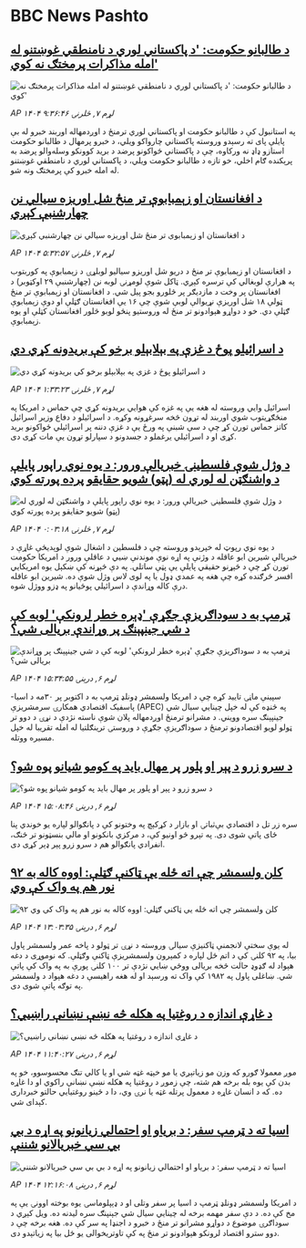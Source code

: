 # BBC News Pashto## [د طالبانو حکومت: 'د پاکستاني لوري د نامنطقي غوښتنو له امله مذاکرات پرمختګ نه کوي'](https://www.bbc.com/pashto/articles/cgr45845kyeo?at_medium=RSS&at_campaign=rss?at_campaign=githubrss)![د طالبانو حکومت: 'د پاکستاني لوري د نامنطقي غوښتنو له امله مذاکرات پرمختګ نه کوي'](https://ichef.bbci.co.uk/ace/ws/240/cpsprodpb/444b/live/67890fb0-b4a3-11f0-aa13-0b0479f6f42a.jpg)_AP ۱۴۰۴ لړم ۷, څلرنۍ ۹:۳۶:۴۶_په استانبول کې د طالبانو حکومت او پاکستاني لوري ترمنځ د اوږدمهاله اوربند خبرو له بې پایلې پای ته رسېدو وروسته پاکستاني چارواکو ویلي، د خبرو پرمهال د طالبانو حکومت استازو ډاډ نه ورکاوه، چې د پاکستاني ځواکونو پرضد د برید کوونکو وسله‌والو پرضد به پرېکنده ګام اخلي، خو تازه د طالبانو حکومت ویلي، د پاکستاني لوري د نامنطقي غوښتنو له امله خبرو کې پرمختګ ونه شو.## [د افغانستان او زېمبابوې تر منځ شل اوريزه سيالي نن چهارشنبې کېږي](https://www.bbc.com/pashto/articles/czxnp3ep76xo?at_medium=RSS&at_campaign=rss?at_campaign=githubrss)![د افغانستان او زېمبابوې تر منځ شل اوريزه سيالي نن چهارشنبې کېږي](https://ichef.bbci.co.uk/ace/ws/240/cpsprodpb/0839/live/99440890-b488-11f0-acd9-0d3d768325ae.jpg)_AP ۱۴۰۴ لړم ۷, څلرنۍ ۵:۳۲:۵۷_د افغانستان او زېمبابوې تر منځ د دريو شل اوریزو سياليو لوبلړۍ د زېمبابوې په کوربتوب په هرارې لوبغالي کې ترسره کېږي. ټاکل شوې لومړنۍ لوبه نن (چهارشنبې ۲۹ اوکټوبر) د افغانستان پر وخت د مازدیګر پر څلورو بجو پيل شي. د افغانستان او زېمبابوې تر منځ ټولې ۱۸ شل اوريزې نړيوالې لوبې شوې چې ۱۶ یې افغانستان ګټلې او دوې زېمبابوې ګټلې دي. خو د دواړو هېوادونو تر منځ له وروستيو پنځو لوبو څلور افغانستان کټلې او يوه زېمبابوې.## [د اسرائیلو پوځ د غزې په بېلابېلو برخو کې بریدونه کړي دي](https://www.bbc.com/pashto/articles/cd04d4yelpno?at_medium=RSS&at_campaign=rss?at_campaign=githubrss)![د اسرائیلو پوځ د غزې په بېلابېلو برخو کې بریدونه کړي دي](https://ichef.bbci.co.uk/ace/ws/240/cpsprodpb/8fd4/live/0ddc7bf0-b467-11f0-b2a1-6f537f66f9aa.jpg)_AP ۱۴۰۴ لړم ۷, څلرنۍ ۱:۳۳:۲۳_اسرائیل وايي وروسته له هغه یې په غزه کې هوايي بریدونه کړي چې حماس د امریکا په منځګړیتوب شوي اوربند له تړون څخه سرغړونه وکړه. د اسرائیلو د دفاع وزير اسرائیل کاتز حماس تورن کړ چې د سې شبنې په ورځ یې د غزې دننه پر اسرائیلي ځواکونو بريد کړی او د اسرائیلي يرغملو د جسدونو د سپارلو تړون یې مات کړی دی.## [د وژل شوې فلسطینۍ خبریالې ورور: د یوه نوي راپور پایلې د واشنګټن له لوري له (پټو) شویو حقایقو پرده پورته کوي](https://www.bbc.com/pashto/articles/c629nzpzgvgo?at_medium=RSS&at_campaign=rss?at_campaign=githubrss)![د وژل شوې فلسطینۍ خبریالې ورور: د یوه نوي راپور پایلې د واشنګټن له لوري له (پټو) شویو حقایقو پرده پورته کوي](https://ichef.bbci.co.uk/ace/ws/240/cpsprodpb/51e1/live/387f0be0-b393-11f0-b2a1-6f537f66f9aa.png)_AP ۱۴۰۴ لړم ۷, څلرنۍ ۰:۰۳:۱۸_د یوه نوي رپوټ له خپرېدو وروسته چې د فلسطین د اشغال شوې لوېدیځې غاړې د خبریالې شیرین ابو عاقله د وژنې په اړه نوې موندنې ښيي د عاقلې ورور د امریکا حکومت تورن کړ چې د څېړنو حقیقي پایلې یې پټې ساتلي. په دې څېړنه کې ښکېل یوه امریکايي افسر څرګنده کړه چې هغه په عمدي ډول یا په لوی لاس وژل شوې ده.  شیرین ابو عاقله درې کاله وړاندې د اسرائیلي پوځيانو په ډزو ووژل شوه.## [ټرمپ به د سوداګریزې جګړې 'ډېره خطر لرونکې' لوبه کې د شي جینپېنګ پر وړاندې بریالی شي؟](https://www.bbc.com/pashto/articles/cx27xgvj6vpo?at_medium=RSS&at_campaign=rss?at_campaign=githubrss)![ټرمپ به د سوداګریزې جګړې 'ډېره خطر لرونکې' لوبه کې د شي جینپېنګ پر وړاندې بریالی شي؟](https://ichef.bbci.co.uk/ace/ws/240/cpsprodpb/95fe/live/32dc2940-b409-11f0-ba75-093eca1ac29b.jpg)_AP ۱۴۰۴ لړم ۶, درېنۍ ۱۵:۳۴:۵۵_سپینې ماڼۍ تایید کړه چې د امریکا ولسمشر ډونلډ ټرمپ به د اکتوبر پر ۳۰مه د اسیا-پاسفیک اقتصادي همکارۍ سرمشریزې (APEC) په څنډه کې له خپل چینایي سیال شي جینپېنګ سره وویني.
د مشرانو ترمنځ اوږدمهاله پلان شوې ناسته نژدې د نړۍ د دوو تر ټولو لویو اقتصادونو ترمنځ د سوداګریزې جګړې د وروستۍ ترینګلتیا له امله تقریبا له خپل مسیره ووتله.## [ د سرو زرو د پېر او پلور پر مهال باید په کومو شیانو پوه شو؟](https://www.bbc.com/pashto/articles/cgkzrxlevrjo?at_medium=RSS&at_campaign=rss?at_campaign=githubrss)![ د سرو زرو د پېر او پلور پر مهال باید په کومو شیانو پوه شو؟](https://ichef.bbci.co.uk/ace/ws/240/cpsprodpb/9f57/live/57e7e4e0-b3f5-11f0-b2a1-6f537f66f9aa.jpg)_AP ۱۴۰۴ لړم ۶, درېنۍ ۱۵:۰۸:۴۶_سره زر تل د اقتصادي بې‌ثباتۍ او بازار د کړکېچ په وختونو کې د پانګوالو لپاره یو خوندي پنا ځای پاتې شوی دی.
په تېرو څو اونیو کې، د مرکزي بانکونو او مالي بنسټونو تر څنګ، انفرادي پانګوالو هم د سرو زرو پېر ډېر کړی دی.## [۹۲ کلن ولسمشر چې اته ځله یې ټاکنې ګټلې: اووه کاله به نور هم په واک کې وي](https://www.bbc.com/pashto/articles/cz91kd70qqno?at_medium=RSS&at_campaign=rss?at_campaign=githubrss)![۹۲ کلن ولسمشر چې اته ځله یې ټاکنې ګټلې: اووه کاله به نور هم په واک کې وي](https://ichef.bbci.co.uk/ace/ws/240/cpsprodpb/c8a5/live/bd4d93f0-b357-11f0-821e-cdcb0a8cfa8e.jpg)_AP ۱۴۰۴ لړم ۶, درېنۍ ۱۳:۰۳:۳۵_له يوې سختې لانجمنې ټاکنيزې سيالۍ وروسته د نړۍ تر ټولو د پاخه عمر ولسمشر پاول بيا، په ۹۲ کلنۍ کې د اتم ځل لپاره د کمېرون ولسمشريزې ټاکنې وګټلې. که نوموړی د دغه هېواد له ګډوډ حالت څخه بريالی ووځي ښايي نژدې تر ۱۰۰ کلنۍ پورې به په واک کې پاتې شي. ښاغلی پاول په ۱۹۸۲ کې واک ته ورسېد او له هغه راهيسې د دغه هېواد د ولسمشر په توګه پاتې شوی دی.## [د غاړې اندازه د روغتیا په هکله څه نښې نښانې راښيي؟](https://www.bbc.com/pashto/articles/cvgveq2d75xo?at_medium=RSS&at_campaign=rss?at_campaign=githubrss)![د غاړې اندازه د روغتیا په هکله څه نښې نښانې راښيي؟](https://ichef.bbci.co.uk/ace/ws/240/cpsprodpb/6c5e/live/412fdf50-ab5d-11f0-b0f1-8b73bbc9408d.jpg)_AP ۱۴۰۴ لړم ۶, درېنۍ ۱۱:۴۰:۲۷_موږ معمولا ګورو که وزن مو زیاتېږي یا مو خېټه غټه شي او یا کالي تنګ محسوسوو، خو په بدن کې یوه بله برخه هم شته، چې زموږ د روغتیا په هکله نښې نښانې راکوي او دا غاړه ده.
که د انسان غاړه د معمول پرتله غټه یا نرۍ وي، دا د ځینو روغتیایي حالتو خبرداری کېدای شي.## [اسيا ته د ټرمپ سفر: د بریاو او احتمالي زیانونو په اړه د بي بي سي خبریالانو شننې](https://www.bbc.com/pashto/articles/c1e30j48dlgo?at_medium=RSS&at_campaign=rss?at_campaign=githubrss)![اسيا ته د ټرمپ سفر: د بریاو او احتمالي زیانونو په اړه د بي بي سي خبریالانو شننې](https://ichef.bbci.co.uk/ace/ws/240/cpsprodpb/221a/live/aaf6f740-b213-11f0-aa13-0b0479f6f42a.jpg)_AP ۱۴۰۴ لړم ۶, درېنۍ ۱۲:۱۶:۰۸_د امریکا ولسمشر ډونلډ ټرمپ د اسيا پر سفر وتلی او د ډېپلوماسۍ يوه بوخته اوونۍ يې په مخ کې ده. د دې سفر مهمه برخه له چينايي سيال شي جېنپنګ سره ليدنه ده. ويل کېږي د سوداګرۍ موضوع د دواړو مشرانو تر منځ د خبرو د اجنډا په سر کې ده. هغه برخه چې د دوو سترو اقتصاد لرونکو هېوادونو تر منځ په کې تاوتریخوالی يو ځل بيا په زياتېدو دی.